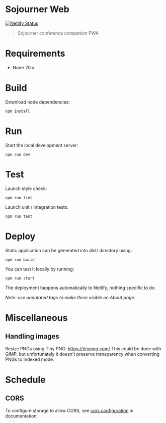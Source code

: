 # Sojourner Web

[![Netlify Status](https://api.netlify.com/api/v1/badges/e729e002-d94e-4404-ae14-dfe88858fe1c/deploy-status)](https://app.netlify.com/sites/fosdem-sojourner/deploys)

> Sojourner conference companion PWA

# Requirements

* Node 20.x

# Build

Download node dependencies:

    npm install

# Run

Start the local development server:

    npm run dev

# Test

Launch style check:

    npm run lint

Launch unit / integration tests:

    npm run test

# Deploy

Static application can be generated into dist/ directory using:

    npm run build

You can test it locally by running:

    npm run start

The deployment happens automatically to Netlify, nothing specific to do.

*Note: use annotated tags to make them visible on About page.*

# Miscellaneous

## Handling images

Resize PNGs using Tiny PNG: https://tinypng.com/
This could be done with GIMP, but unfortunately it doesn't preserve transparency when converting PNGs to indexed mode.

# Schedule

## CORS

To configure storage to allow CORS, see [cors configuration](https://firebase.google.com/docs/storage/web/download-files#cors_configuration) in documentation.
